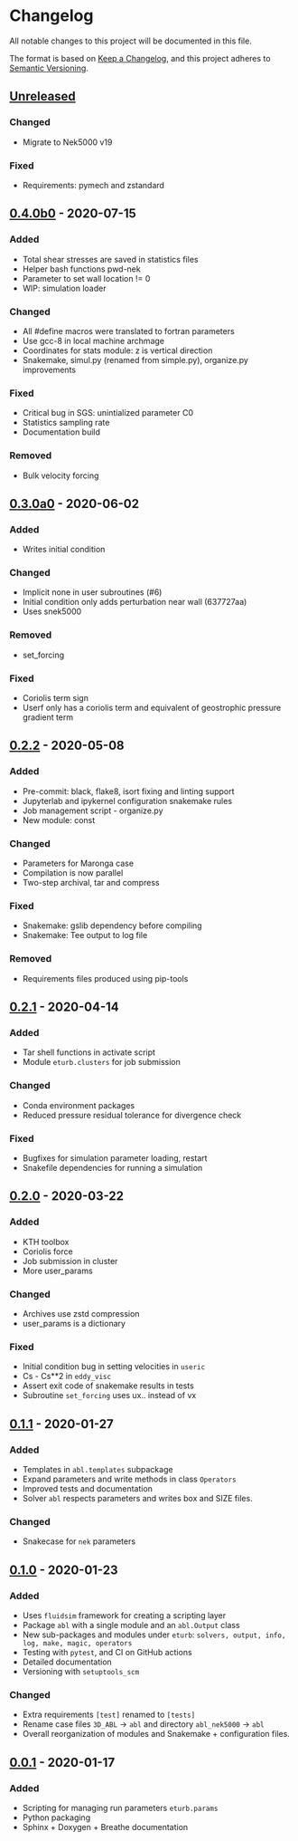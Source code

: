 # Changelog
All notable changes to this project will be documented in this file.

The format is based on [Keep a Changelog](https://keepachangelog.com/en/1.0.0/),
and this project adheres to [Semantic Versioning](https://semver.org/spec/v2.0.0.html).

<!--

### Added
### Changed
### Deprecated
### Removed
### Fixed
### Security

Type of changes
---------------

Added for new features.
Changed for changes in existing functionality.
Deprecated for soon-to-be removed features.
Removed for now removed features.
Fixed for any bug fixes.
Security in case of vulnerabilities.

-->

## [Unreleased]

### Changed

- Migrate to Nek5000 v19

### Fixed

- Requirements: pymech and zstandard

## [0.4.0b0] - 2020-07-15

### Added

- Total shear stresses are saved in statistics files
- Helper bash functions pwd-nek
- Parameter to set wall location != 0
- WIP: simulation loader

### Changed

- All #define macros were translated to fortran parameters
- Use gcc-8 in local machine archmage
- Coordinates for stats module: z is vertical direction
- Snakemake, simul.py (renamed from simple.py), organize.py improvements

### Fixed

- Critical bug in SGS: unintialized parameter C0
- Statistics sampling rate
- Documentation build

### Removed

- Bulk velocity forcing


## [0.3.0a0] - 2020-06-02

### Added

- Writes initial condition

### Changed

- Implicit none in user subroutines (#6)
- Initial condition only adds perturbation near wall (637727aa)
- Uses snek5000

### Removed

- set_forcing

### Fixed

- Coriolis term sign
- Userf only has a coriolis term and equivalent of geostrophic pressure
  gradient term

## [0.2.2] - 2020-05-08

### Added

- Pre-commit: black, flake8, isort fixing and linting support
- Jupyterlab and ipykernel configuration snakemake rules
- Job management script - organize.py
- New module: const

### Changed

- Parameters for Maronga case
- Compilation is now parallel
- Two-step archival, tar and compress

### Fixed

- Snakemake: gslib dependency before compiling
- Snakemake: Tee output to log file

### Removed

- Requirements files produced using pip-tools

## [0.2.1] - 2020-04-14

### Added
- Tar shell functions in activate script
- Module `eturb.clusters` for job submission

### Changed
- Conda environment packages
- Reduced pressure residual tolerance for divergence check

### Fixed
- Bugfixes for simulation parameter loading, restart
- Snakefile dependencies for running a simulation

## [0.2.0] - 2020-03-22

### Added
- KTH toolbox
- Coriolis force
- Job submission in cluster
- More user_params

### Changed
- Archives use zstd compression
- user_params is a dictionary

### Fixed
- Initial condition bug in setting velocities in `useric`
- Cs - Cs**2 in `eddy_visc`
- Assert exit code of snakemake results in tests
- Subroutine `set_forcing` uses ux..  instead of vx

## [0.1.1] - 2020-01-27

### Added
- Templates in `abl.templates` subpackage
- Expand parameters and write methods in class `Operators`
- Improved tests and documentation
- Solver `abl` respects parameters and writes box and SIZE files.

### Changed
- Snakecase for `nek` parameters

## [0.1.0] - 2020-01-23

### Added
- Uses `fluidsim` framework for creating a scripting layer
- Package `abl` with a single module and an `abl.Output` class
- New sub-packages and modules under `eturb`: `solvers, output, info, log,
  make, magic, operators`
- Testing with `pytest`, and CI on GitHub actions
- Detailed documentation
- Versioning with `setuptools_scm`

### Changed
- Extra requirements `[test]` renamed to `[tests]`
- Rename case files `3D_ABL` -> `abl` and directory `abl_nek5000` -> `abl`
- Overall reorganization of modules and Snakemake + configuration files.

## [0.0.1] - 2020-01-17

### Added
- Scripting for managing run parameters `eturb.params`
- Python packaging
- Sphinx + Doxygen + Breathe documentation


[Unreleased]: https://github.com/exabl/snek5000-abl/compare/0.4.0b0...HEAD
[0.4.0b0]: https://github.com/exabl/snek5000-abl/compare/0.3.0a0...0.4.0b0
[0.3.0a0]: https://github.com/exabl/snek5000-abl/compare/0.2.2...0.3.0a0
[0.2.2]: https://github.com/exabl/snek5000-abl/compare/0.2.1...0.2.2
[0.2.1]: https://github.com/exabl/snek5000-abl/compare/0.2.0...0.2.1
[0.2.0]: https://github.com/exabl/snek5000-abl/compare/0.1.1...0.2.0
[0.1.1]: https://github.com/exabl/snek5000-abl/compare/0.1.0...0.1.1
[0.1.0]: https://github.com/exabl/snek5000-abl/compare/0.0.1...0.1.0
[0.0.1]: https://github.com/exabl/snek5000-abl/releases/tag/0.0.1
